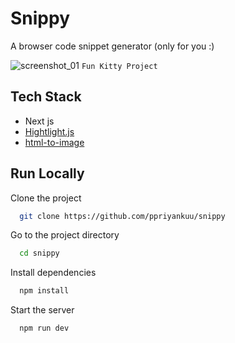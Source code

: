 
# Snippy
A browser code snippet generator (only for you :)

![screenshot_01](https://i.postimg.cc/cLfSK1tx/Screenshot-20240612-095455.png)
```Fun Kitty Project```

## Tech Stack
- Next js
- [Hightlight.js](https://www.npmjs.com/package/highlight.js) 
- [html-to-image](https://www.npmjs.com/package/html-to-image)



## Run Locally

Clone the project

```bash
  git clone https://github.com/ppriyankuu/snippy
```

Go to the project directory

```bash
  cd snippy
```

Install dependencies

```bash
  npm install
```

Start the server

```bash
  npm run dev
```

